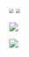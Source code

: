 

<img src="C:\Users\杨吉祥\Pictures\6122063207D9E610B4095C1F3634E3E1.jpg" style="zoom:50%;" />

<img src="C:\Users\杨吉祥\Pictures\DC4CFF5B0CADEDC337FF7D41C2E70273.jpg" style="zoom:50%;" />

![](C:\Users\杨吉祥\Pictures\E163CDF0A83601C653FC8717D0C845DA.jpg)

![](C:\Users\杨吉祥\Pictures\BD392F9DA5FF40B443E24B08FE6143D3.jpg)